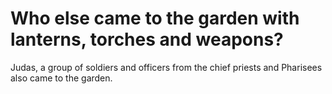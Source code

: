 # Who else came to the garden with lanterns, torches and weapons?

Judas, a group of soldiers and officers from the chief priests and Pharisees also came to the garden.

